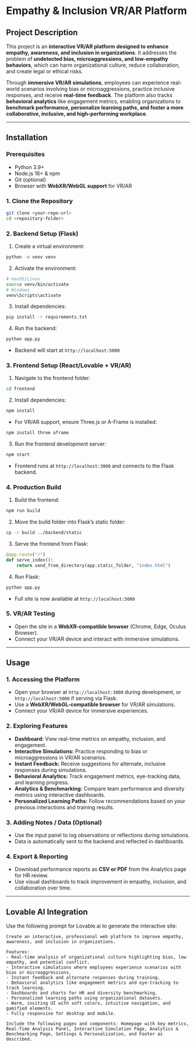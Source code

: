 # Empathy & Inclusion VR/AR Platform

## Project Description
This project is an **interactive VR/AR platform designed to enhance empathy, awareness, and inclusion in organizations**. It addresses the problem of **undetected bias, microaggressions, and low-empathy behaviors**, which can harm organizational culture, reduce collaboration, and create legal or ethical risks.

Through **immersive VR/AR simulations**, employees can experience real-world scenarios involving bias or microaggressions, practice inclusive responses, and receive **real-time feedback**. The platform also tracks **behavioral analytics** like engagement metrics, enabling organizations to **benchmark performance, personalize learning paths, and foster a more collaborative, inclusive, and high-performing workplace**.

---

## Installation

### Prerequisites
- Python 3.9+
- Node.js 16+ & npm
- Git (optional)
- Browser with **WebXR/WebGL support** for VR/AR

### 1. Clone the Repository
```bash
git clone <your-repo-url>
cd <repository-folder>
```

### 2. Backend Setup (Flask)
1. Create a virtual environment:  
```bash
python -m venv venv
```
2. Activate the environment:  
```bash
# macOS/Linux
source venv/bin/activate
# Windows
venv\Scripts\activate
```
3. Install dependencies:  
```bash
pip install -r requirements.txt
```
4. Run the backend:  
```bash
python app.py
```
- Backend will start at `http://localhost:5000`

### 3. Frontend Setup (React/Lovable + VR/AR)
1. Navigate to the frontend folder:  
```bash
cd frontend
```
2. Install dependencies:  
```bash
npm install
```
- For VR/AR support, ensure Three.js or A-Frame is installed:  
```bash
npm install three aframe
```
3. Run the frontend development server:  
```bash
npm start
```
- Frontend runs at `http://localhost:3000` and connects to the Flask backend.

### 4. Production Build
1. Build the frontend:  
```bash
npm run build
```
2. Move the build folder into Flask’s static folder:  
```bash
cp -r build ../backend/static
```
3. Serve the frontend from Flask:
```python
@app.route("/")
def serve_index():
    return send_from_directory(app.static_folder, "index.html")
```
4. Run Flask:  
```bash
python app.py
```
- Full site is now available at `http://localhost:5000`

### 5. VR/AR Testing
- Open the site in a **WebXR-compatible browser** (Chrome, Edge, Oculus Browser).  
- Connect your VR/AR device and interact with immersive simulations.

---

## Usage

### 1. Accessing the Platform
- Open your browser at `http://localhost:3000` during development, or `http://localhost:5000` if serving via Flask.  
- Use a **WebXR/WebGL-compatible browser** for VR/AR simulations.
- Connect your VR/AR device for immersive experiences.

### 2. Exploring Features
- **Dashboard:** View real-time metrics on empathy, inclusion, and engagement.
- **Interactive Simulations:** Practice responding to bias or microaggressions in VR/AR scenarios.
- **Instant Feedback:** Receive suggestions for alternate, inclusive responses during simulations.
- **Behavioral Analytics:** Track engagement metrics, eye-tracking data, and learning progress.
- **Analytics & Benchmarking:** Compare team performance and diversity metrics using interactive dashboards.
- **Personalized Learning Paths:** Follow recommendations based on your previous interactions and training results.

### 3. Adding Notes / Data (Optional)
- Use the input panel to log observations or reflections during simulations.
- Data is automatically sent to the backend and reflected in dashboards.

### 4. Export & Reporting
- Download performance reports as **CSV or PDF** from the Analytics page for HR review.
- Use visual dashboards to track improvement in empathy, inclusion, and collaboration over time.

---

## Lovable AI Integration
Use the following prompt for Lovable.ai to generate the interactive site:

```
Create an interactive, professional web platform to improve empathy, awareness, and inclusion in organizations.

Features:
- Real-time analysis of organizational culture highlighting bias, low empathy, and potential conflict.
- Interactive simulations where employees experience scenarios with bias or microaggressions.
- Instant feedback and alternate responses during training.
- Behavioral analytics like engagement metrics and eye-tracking to track learning.
- Dashboards and charts for HR and diversity benchmarking.
- Personalized learning paths using organizational datasets.
- Warm, inviting UI with soft colors, intuitive navigation, and gamified elements.
- Fully responsive for desktop and mobile.

Include the following pages and components: Homepage with key metrics, Real-Time Analysis Panel, Interactive Simulation Page, Analytics & Benchmarking Page, Settings & Personalization, and Footer as described.
```
